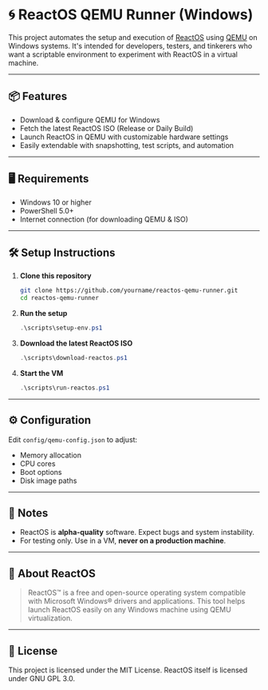 # 🌀 ReactOS QEMU Runner (Windows)

This project automates the setup and execution of [ReactOS](https://reactos.org/) using [QEMU](https://www.qemu.org/) on Windows systems. It's intended for developers, testers, and tinkerers who want a scriptable environment to experiment with ReactOS in a virtual machine.

---

## 📦 Features

- Download & configure QEMU for Windows
- Fetch the latest ReactOS ISO (Release or Daily Build)
- Launch ReactOS in QEMU with customizable hardware settings
- Easily extendable with snapshotting, test scripts, and automation

---

## 🖥️ Requirements

- Windows 10 or higher
- PowerShell 5.0+
- Internet connection (for downloading QEMU & ISO)

---

## 🛠️ Setup Instructions

1. **Clone this repository**
   ```bash
   git clone https://github.com/yourname/reactos-qemu-runner.git
   cd reactos-qemu-runner
   ```

2. **Run the setup**
   ```powershell
   .\scripts\setup-env.ps1
   ```

3. **Download the latest ReactOS ISO**
   ```powershell
   .\scripts\download-reactos.ps1
   ```

4. **Start the VM**
   ```powershell
   .\scripts\run-reactos.ps1
   ```

---

## ⚙️ Configuration

Edit `config/qemu-config.json` to adjust:

- Memory allocation
- CPU cores
- Boot options
- Disk image paths

---

## 🚧 Notes

- ReactOS is **alpha-quality** software. Expect bugs and system instability.
- For testing only. Use in a VM, **never on a production machine**.

---

## 📘 About ReactOS

> ReactOS™ is a free and open-source operating system compatible with Microsoft Windows® drivers and applications. This tool helps launch ReactOS easily on any Windows machine using QEMU virtualization.

---

## 📄 License

This project is licensed under the MIT License. ReactOS itself is licensed under GNU GPL 3.0.
